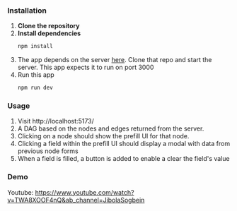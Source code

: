 ### Installation

1. **Clone the repository**
2. **Install dependencies**
   ```bash
   npm install
   ```
3. The app depends on the server [here](https://github.com/mosaic-avantos/frontendchallengeserver). Clone that repo and start the server. This app expects it to run on port 3000
4. Run this app
   ```bash
   npm run dev
   ```

### Usage

1. Visit http://localhost:5173/
2. A DAG based on the nodes and edges returned from the server.
3. Clicking on a node should show the prefill UI for that node.
4. Clicking a field within the prefill UI should display a modal with data from previous node forms
5. When a field is filled, a button is added to enable a clear the field's value

### Demo

Youtube: https://www.youtube.com/watch?v=TWA8XOOF4nQ&ab_channel=JibolaSogbein
